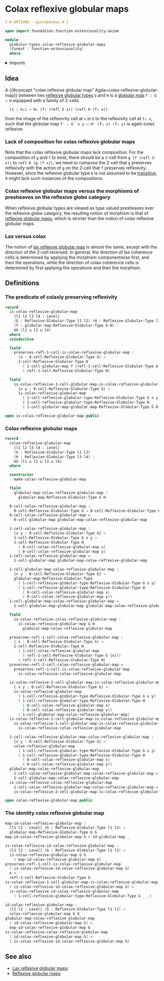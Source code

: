# Colax reflexive globular maps

```agda
{-# OPTIONS --guardedness #-}

open import foundation.function-extensionality-axiom

module
  globular-types.colax-reflexive-globular-maps
  (funext : function-extensionality)
  where
```

<details><summary>Imports</summary>

```agda
open import foundation.universe-levels

open import globular-types.globular-maps funext
open import globular-types.reflexive-globular-types funext
```

</details>

## Idea

A {{#concept "colax reflexive globular map" Agda=colax-reflexive-globular-map}}
between two
[reflexive globular types](globular-types.reflexive-globular-types.md) `G` and
`H` is a [globular map](globular-types.globular-maps.md) `f : G → H` equipped
with a family of 2-cells

```text
  (x : G₀) → H₂ (f₁ (refl G x)) (refl H (f₀ x))
```

from the image of the reflexivity cell at `x` in `G` to the reflexivity cell at
`f₀ x`, such that the globular map `f' : G' x y → H' (f₀ x) (f₀ y)` is again
colax reflexive.

### Lack of composition for colax reflexive globular maps

Note that the colax reflexive globular maps lack composition. For the
composition of `g` and `f` to exist, there should be a `2`-cell from
`g (f (refl G x))` to `refl K (g (f x))`, we need to compose the 2-cell that `g`
preserves reflexivity with the action of `g` on the 2-cell that `f` preserves
reflexivity. However, since the reflexive globular type `G` is not assumed to be
[transitive](globular-types.transitive-globular-types.md), it might lack such
instances of the compositions.

### Colax reflexive globular maps versus the morphisms of presheaves on the reflexive globe category

When reflexive globular types are viewed as type valued presheaves over the
reflexive globe category, the resulting notion of morphism is that of
[reflexive globular maps](globular-types.reflexive-globular-maps.md), which is
stricter than the notion of colax reflexive globular maps.

### Lax versus colax

The notion of
[lax reflexive globular map](globular-types.lax-reflexive-globular-maps.md) is
almost the same, except with the direction of the 2-cell reversed. In general,
the direction of lax coherence cells is determined by applying the morphism
componentwise first, and then the operations, while the direction of colax
coherence cells is determined by first applying the operations and then the
morphism.

## Definitions

### The predicate of colaxly preserving reflexivity

```agda
record
  is-colax-reflexive-globular-map
    {l1 l2 l3 l4 : Level}
    (G : Reflexive-Globular-Type l1 l2) (H : Reflexive-Globular-Type l3 l4)
    (f : globular-map-Reflexive-Globular-Type G H) :
    UU (l1 ⊔ l2 ⊔ l4)
  where
  coinductive

  field
    preserves-refl-1-cell-is-colax-reflexive-globular-map :
      (x : 0-cell-Reflexive-Globular-Type G) →
      2-cell-Reflexive-Globular-Type H
        ( 1-cell-globular-map f (refl-1-cell-Reflexive-Globular-Type G {x}))
        ( refl-1-cell-Reflexive-Globular-Type H)

  field
    is-colax-reflexive-1-cell-globular-map-is-colax-reflexive-globular-map :
      {x y : 0-cell-Reflexive-Globular-Type G} →
      is-colax-reflexive-globular-map
        ( 1-cell-reflexive-globular-type-Reflexive-Globular-Type G x y)
        ( 1-cell-reflexive-globular-type-Reflexive-Globular-Type H _ _)
        ( 1-cell-globular-map-globular-map-Reflexive-Globular-Type G H f)

open is-colax-reflexive-globular-map public
```

### Colax reflexive globular maps

```agda
record
  colax-reflexive-globular-map
    {l1 l2 l3 l4 : Level}
    (G : Reflexive-Globular-Type l1 l2)
    (H : Reflexive-Globular-Type l3 l4) :
    UU (l1 ⊔ l2 ⊔ l3 ⊔ l4)
  where

  constructor
    make-colax-reflexive-globular-map

  field
    globular-map-colax-reflexive-globular-map :
      globular-map-Reflexive-Globular-Type G H

  0-cell-colax-reflexive-globular-map :
    0-cell-Reflexive-Globular-Type G → 0-cell-Reflexive-Globular-Type H
  0-cell-colax-reflexive-globular-map =
    0-cell-globular-map globular-map-colax-reflexive-globular-map

  1-cell-colax-reflexive-globular-map :
    {x y : 0-cell-Reflexive-Globular-Type G} →
    1-cell-Reflexive-Globular-Type G x y →
    1-cell-Reflexive-Globular-Type H
      ( 0-cell-colax-reflexive-globular-map x)
      ( 0-cell-colax-reflexive-globular-map y)
  1-cell-colax-reflexive-globular-map =
    1-cell-globular-map globular-map-colax-reflexive-globular-map

  1-cell-globular-map-colax-reflexive-globular-map :
    {x y : 0-cell-Reflexive-Globular-Type G} →
    globular-map-Reflexive-Globular-Type
      ( 1-cell-reflexive-globular-type-Reflexive-Globular-Type G x y)
      ( 1-cell-reflexive-globular-type-Reflexive-Globular-Type H
        ( 0-cell-colax-reflexive-globular-map x)
        ( 0-cell-colax-reflexive-globular-map y))
  1-cell-globular-map-colax-reflexive-globular-map =
    1-cell-globular-map-globular-map globular-map-colax-reflexive-globular-map

  field
    is-colax-reflexive-colax-reflexive-globular-map :
      is-colax-reflexive-globular-map G H
        globular-map-colax-reflexive-globular-map

  preserves-refl-1-cell-colax-reflexive-globular-map :
    ( x : 0-cell-Reflexive-Globular-Type G) →
    2-cell-Reflexive-Globular-Type H
      ( 1-cell-colax-reflexive-globular-map
        ( refl-1-cell-Reflexive-Globular-Type G {x}))
      ( refl-1-cell-Reflexive-Globular-Type H)
  preserves-refl-1-cell-colax-reflexive-globular-map =
    preserves-refl-1-cell-is-colax-reflexive-globular-map
      is-colax-reflexive-colax-reflexive-globular-map

  is-colax-reflexive-2-cell-globular-map-is-colax-reflexive-globular-map :
    { x y : 0-cell-Reflexive-Globular-Type G} →
    is-colax-reflexive-globular-map
      ( 1-cell-reflexive-globular-type-Reflexive-Globular-Type G x y)
      ( 1-cell-reflexive-globular-type-Reflexive-Globular-Type H
        ( 0-cell-colax-reflexive-globular-map x)
        ( 0-cell-colax-reflexive-globular-map y))
      ( 1-cell-globular-map-colax-reflexive-globular-map)
  is-colax-reflexive-2-cell-globular-map-is-colax-reflexive-globular-map =
    is-colax-reflexive-1-cell-globular-map-is-colax-reflexive-globular-map
      is-colax-reflexive-colax-reflexive-globular-map

  1-cell-colax-reflexive-globular-map-colax-reflexive-globular-map :
    {x y : 0-cell-Reflexive-Globular-Type G} →
    colax-reflexive-globular-map
      ( 1-cell-reflexive-globular-type-Reflexive-Globular-Type G x y)
      ( 1-cell-reflexive-globular-type-Reflexive-Globular-Type H
        ( 0-cell-colax-reflexive-globular-map x)
        ( 0-cell-colax-reflexive-globular-map y))
  globular-map-colax-reflexive-globular-map
    1-cell-colax-reflexive-globular-map-colax-reflexive-globular-map =
    1-cell-globular-map-colax-reflexive-globular-map
  is-colax-reflexive-colax-reflexive-globular-map
    1-cell-colax-reflexive-globular-map-colax-reflexive-globular-map =
    is-colax-reflexive-2-cell-globular-map-is-colax-reflexive-globular-map

open colax-reflexive-globular-map public
```

### The identity colax reflexive globular map

```agda
map-id-colax-reflexive-globular-map :
  {l1 l2 : Level} (G : Reflexive-Globular-Type l1 l2) →
  globular-map-Reflexive-Globular-Type G G
map-id-colax-reflexive-globular-map G = id-globular-map _

is-colax-reflexive-id-colax-reflexive-globular-map :
  {l1 l2 : Level} (G : Reflexive-Globular-Type l1 l2) →
  is-colax-reflexive-globular-map G G
    ( map-id-colax-reflexive-globular-map G)
preserves-refl-1-cell-is-colax-reflexive-globular-map
  ( is-colax-reflexive-id-colax-reflexive-globular-map G)
  x =
  refl-2-cell-Reflexive-Globular-Type G
is-colax-reflexive-1-cell-globular-map-is-colax-reflexive-globular-map
  ( is-colax-reflexive-id-colax-reflexive-globular-map G) =
  is-colax-reflexive-id-colax-reflexive-globular-map
    ( 1-cell-reflexive-globular-type-Reflexive-Globular-Type G _ _)

id-colax-reflexive-globular-map :
  {l1 l2 : Level} (G : Reflexive-Globular-Type l1 l2) →
  colax-reflexive-globular-map G G
globular-map-colax-reflexive-globular-map
  ( id-colax-reflexive-globular-map G) =
  map-id-colax-reflexive-globular-map G
is-colax-reflexive-colax-reflexive-globular-map
  ( id-colax-reflexive-globular-map G) =
  ( is-colax-reflexive-id-colax-reflexive-globular-map G)
```

## See also

- [Lax reflexive globular maps](globular-types.lax-reflexive-globular-maps.md)
- [Reflexive globular maps](globular-types.reflexive-globular-maps.md)
